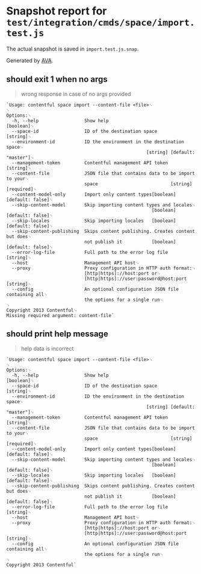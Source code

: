 # Snapshot report for `test/integration/cmds/space/import.test.js`

The actual snapshot is saved in `import.test.js.snap`.

Generated by [AVA](https://ava.li).

## should exit 1 when no args

> wrong response in case of no args provided

    `Usage: contentful space import --content-file <file>␊
    ␊
    Options:␊
      -h, --help                 Show help                                 [boolean]␊
      --space-id                 ID of the destination space                [string]␊
      --environment-id           ID the environment in the destination space␊
                                                        [string] [default: "master"]␊
      --management-token         Contentful management API token            [string]␊
      --content-file             JSON file that contains data to be import to your␊
                                 space                           [string] [required]␊
      --content-model-only       Import only content types[boolean] [default: false]␊
      --skip-content-model       Skip importing content types and locales␊
                                                          [boolean] [default: false]␊
      --skip-locales             Skip importing locales   [boolean] [default: false]␊
      --skip-content-publishing  Skips content publishing. Creates content but does␊
                                 not publish it           [boolean] [default: false]␊
      --error-log-file           Full path to the error log file            [string]␊
      --host                     Management API host␊
      --proxy                    Proxy configuration in HTTP auth format:␊
                                 [http|https]://host:port or␊
                                 [http|https]://user:password@host:port     [string]␊
      --config                   An optional configuration JSON file containing all␊
                                 the options for a single run␊
    ␊
    Copyright 2013 Contentful␊
    Missing required argument: content-file`

## should print help message

> help data is incorrect

    `Usage: contentful space import --content-file <file>␊
    ␊
    Options:␊
      -h, --help                 Show help                                 [boolean]␊
      --space-id                 ID of the destination space                [string]␊
      --environment-id           ID the environment in the destination space␊
                                                        [string] [default: "master"]␊
      --management-token         Contentful management API token            [string]␊
      --content-file             JSON file that contains data to be import to your␊
                                 space                           [string] [required]␊
      --content-model-only       Import only content types[boolean] [default: false]␊
      --skip-content-model       Skip importing content types and locales␊
                                                          [boolean] [default: false]␊
      --skip-locales             Skip importing locales   [boolean] [default: false]␊
      --skip-content-publishing  Skips content publishing. Creates content but does␊
                                 not publish it           [boolean] [default: false]␊
      --error-log-file           Full path to the error log file            [string]␊
      --host                     Management API host␊
      --proxy                    Proxy configuration in HTTP auth format:␊
                                 [http|https]://host:port or␊
                                 [http|https]://user:password@host:port     [string]␊
      --config                   An optional configuration JSON file containing all␊
                                 the options for a single run␊
    ␊
    Copyright 2013 Contentful`
